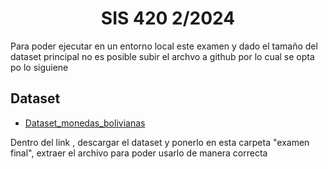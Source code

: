 <h1 align="center" id="title">SIS 420 2/2024</h1>

<p>Para poder ejecutar en un entorno local este examen y dado el tamaño del dataset principal no es posible subir el archvo a github por lo cual se opta po lo siguiene</p>

<h2>Dataset</h2>

* [Dataset_monedas_bolivianas](https://drive.google.com/file/d/12Mr67_y3RV-IJuC5XZTXJWCqji4T0BBU/view?usp=sharing)

<p>Dentro del link , descargar el dataset y ponerlo en esta carpeta "examen final", extraer el archivo para poder usarlo de manera correcta</p>